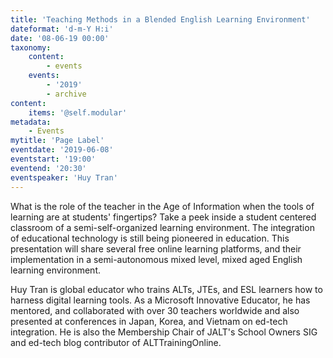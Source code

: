 ```yaml
---
title: 'Teaching Methods in a Blended English Learning Environment'
dateformat: 'd-m-Y H:i'
date: '08-06-19 00:00'
taxonomy:
    content:
        - events
    events:
        - '2019'
        - archive
content:
    items: '@self.modular'
metadata:
    - Events
mytitle: 'Page Label'
eventdate: '2019-06-08'
eventstart: '19:00'
eventend: '20:30'
eventspeaker: 'Huy Tran'
---
```


What is the role of the teacher in the Age of Information when the tools of learning are at students' fingertips?
Take a peek inside a student centered classroom of a semi-self-organized learning environment. The integration of educational technology is still being pioneered in education. This presentation will share several free online learning platforms, and their implementation in a semi-autonomous mixed level, mixed aged English learning environment.


 Huy Tran is global educator who trains ALTs, JTEs, and ESL learners how to harness digital learning tools. As a Microsoft Innovative Educator, he has mentored, and collaborated with over 30 teachers worldwide and also presented at conferences in Japan, Korea, and Vietnam on ed-tech integration. He is also the Membership Chair of JALT's School Owners SIG and ed-tech blog contributor of ALTTrainingOnline.



